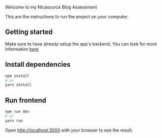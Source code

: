 Welcome to my Nicasource Blog Assessment

This are the instructions to run the project on your computer.

## Getting started
Make sure to have already setup the app's backend.
You can look for more information <a href="https://github.com/celesmedina/nicasource-blog-backend"> here </a>

## Install dependencies

```bash
npm install
# or
yarn install
```

## Run frontend

```bash
npm run dev
# or
yarn run
```

Open [http://localhost:3000](http://localhost:3000) with your browser to see the result.


